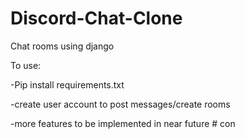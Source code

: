 # Discord-Chat-Clone
Chat rooms using django

To use:

-Pip install requirements.txt

-create user account to post messages/create rooms

-more features to be implemented in near future
#   c o n  
 